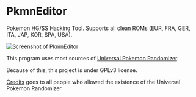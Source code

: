 # PkmnEditor

Pokemon HG/SS Hacking Tool. Supports all clean ROMs (EUR, FRA, GER, ITA, JAP, KOR, SPA, USA).

![Screenshot of PkmnEditor](http://i.imgur.com/YyqUgN9.png)

This program uses most sources of
[Universal Pokemon Randomizer](https://github.com/Dabomstew/universal-pokemon-randomizer).

Because of this, this project is under GPLv3 license.

[Credits](http://pokehacks.dabomstew.com/randomizer/acks.php) goes to all people
who allowed the existence of the Universal Pokemon Randomizer.
